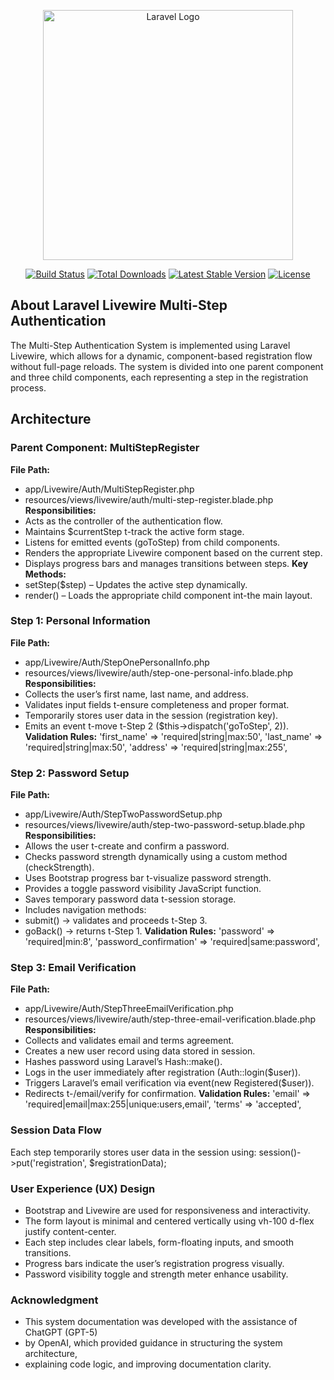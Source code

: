 <p align="center"><a href="https://laravel.com" target="_blank"><img src="https://raw.githubusercontent.com/laravel/art/master/logo-lockup/5%20SVG/2%20CMYK/1%20Full%20Color/laravel-logolockup-cmyk-red.svg" width="400" alt="Laravel Logo"></a></p>

<p align="center">
<a href="https://github.com/laravel/framework/actions"><img src="https://github.com/laravel/framework/workflows/tests/badge.svg" alt="Build Status"></a>
<a href="https://packagist.org/packages/laravel/framework"><img src="https://img.shields.io/packagist/dt/laravel/framework" alt="Total Downloads"></a>
<a href="https://packagist.org/packages/laravel/framework"><img src="https://img.shields.io/packagist/v/laravel/framework" alt="Latest Stable Version"></a>
<a href="https://packagist.org/packages/laravel/framework"><img src="https://img.shields.io/packagist/l/laravel/framework" alt="License"></a>
</p>

## About Laravel Livewire Multi-Step Authentication

The Multi-Step Authentication System is implemented using Laravel Livewire, which 
allows for a dynamic, component-based registration flow without full-page reloads. 
The system is divided into one parent component and three child components, each 
representing a step in the registration process.


## Architecture 
### Parent Component: MultiStepRegister 
**File Path:**
 - app/Livewire/Auth/MultiStepRegister.php 
 - resources/views/livewire/auth/multi-step-register.blade.php 
**Responsibilities:**
- Acts as the controller of the authentication flow. 
- Maintains $currentStep t-track the active form stage. 
- Listens for emitted events (goToStep) from child components. 
- Renders the appropriate Livewire component based on the current step. 
- Displays progress bars and manages transitions between steps. 
**Key Methods:** 
- setStep($step) – Updates the active step dynamically. 
- render() – Loads the appropriate child component int-the main layout. 
### Step 1: Personal Information 
**File Path:**
- app/Livewire/Auth/StepOnePersonalInfo.php 
- resources/views/livewire/auth/step-one-personal-info.blade.php 
**Responsibilities:** 
- Collects the user’s first name, last name, and address. 
- Validates input fields t-ensure completeness and proper format. 
- Temporarily stores user data in the session (registration key). 
- Emits an event t-move t-Step 2 ($this->dispatch('goToStep', 2)). 
**Validation Rules:** 
'first_name' => 'required|string|max:50', 
'last_name'  => 'required|string|max:50', 
'address'    => 'required|string|max:255', 
### Step 2: Password Setup 
**File Path:** 
- app/Livewire/Auth/StepTwoPasswordSetup.php 
- resources/views/livewire/auth/step-two-password-setup.blade.php 
**Responsibilities:** 
- Allows the user t-create and confirm a password. 
- Checks password strength dynamically using a custom method 
(checkStrength). 
- Uses Bootstrap progress bar t-visualize password strength. 
- Provides a toggle password visibility JavaScript function. 
- Saves temporary password data t-session storage. 
- Includes navigation methods: 
- submit() → validates and proceeds t-Step 3. 
- goBack() → returns t-Step 1. 
**Validation Rules:** 
'password' => 'required|min:8', 
'password_confirmation' => 'required|same:password', 
### Step 3: Email Verification 
**File Path:** 
- app/Livewire/Auth/StepThreeEmailVerification.php 
- resources/views/livewire/auth/step-three-email-verification.blade.php 
**Responsibilities:** 
- Collects and validates email and terms agreement. 
- Creates a new user record using data stored in session. 
- Hashes password using Laravel’s Hash::make(). 
- Logs in the user immediately after registration (Auth::login($user)). 
- Triggers Laravel’s email verification via event(new Registered($user)). 
- Redirects t-/email/verify for confirmation. 
**Validation Rules:** 
'email' => 'required|email|max:255|unique:users,email', 
'terms' => 'accepted', 
### Session Data Flow 
Each step temporarily stores user data in the session using: 
session()->put('registration', $registrationData); 
### User Experience (UX) Design 
- Bootstrap and Livewire are used for responsiveness and interactivity. 
- The form layout is minimal and centered vertically using vh-100 d-flex justify
content-center. 
- Each step includes clear labels, form-floating inputs, and smooth transitions. 
- Progress bars indicate the user’s registration progress visually. 
- Password visibility toggle and strength meter enhance usability. 

### Acknowledgment  
- This system documentation was developed with the assistance of ChatGPT (GPT-5) 
- by OpenAI, which provided guidance in structuring the system architecture, 
- explaining code logic, and improving documentation clarity. 

